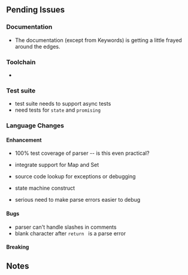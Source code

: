 ## Pending Issues


### Documentation

 - The documentation (except from Keywords) is getting a little frayed around the edges.
 

### Toolchain

 - 


### Test suite

 - test suite needs to support async tests
 - need tests for `state` and `promising`


### Language Changes

#### Enhancement

 - 100% test coverage of parser -- is this even practical?
 - integrate support for Map and Set
 - source code lookup for exceptions or debugging
 - state machine construct

 - serious need to make parse errors easier to debug
  
#### Bugs

 - parser can't handle slashes in comments 
 - blank character after `return ` is a parse error
 

#### Breaking




## Notes




    

